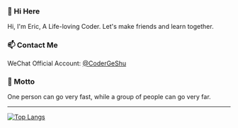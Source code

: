 ### 👋 Hi Here

<!--
**CoderGeShu/CoderGeShu** is a ✨ _special_ ✨ repository because its `README.md` (this file) appears on your GitHub profile.

Here are some ideas to get you started:

- 🔭 I’m currently working on ...
- 🌱 I’m currently learning ...
- 👯 I’m looking to collaborate on ...
- 🤔 I’m looking for help with ...
- 💬 Ask me about ...
- 📫 How to reach me: ...
- 😄 Pronouns: ...
- ⚡ Fun fact: ...
-->
Hi, I'm Eric, A Life-loving Coder. 
Let's make friends and learn together.

### 📫 Contact Me

WeChat Official Account: [@CoderGeShu](https://mp.weixin.qq.com/s/ZHMNezzDxgwkrif-nPOLIA)

### 🔭 Motto

One person can go very fast, while a group of people can go very far.

***
[![Top Langs](https://github-readme-stats.vercel.app/api/top-langs/?username=CoderGeShu&layout=compact&theme=material-palenight)](https://github.com/CoderGeShu)
